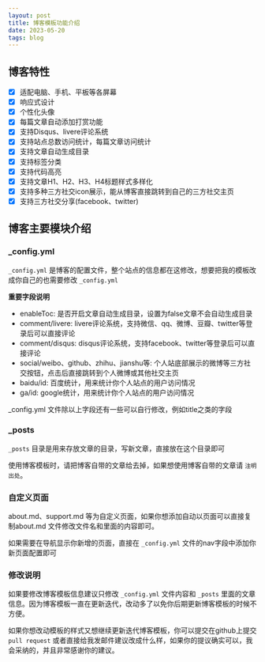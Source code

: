 ```yaml
---
layout: post
title: 博客模板功能介绍
date: 2023-05-20
tags: blog
---
```

## 博客特性

- [X] 适配电脑、手机、平板等各屏幕
- [X] 响应式设计
- [X] 个性化头像
- [X] 每篇文章自动添加打赏功能
- [X] 支持Disqus、livere评论系统
- [X] 支持站点总数访问统计，每篇文章访问统计
- [X] 支持文章自动生成目录
- [X] 支持标签分类
- [X] 支持代码高亮
- [X] 支持文章H1、H2、H3、H4标题样式多样化
- [X] 支持多种三方社交icon展示，能从博客直接跳转到自己的三方社交主页
- [X] 支持三方社交分享(facebook、twitter)

## 博客主要模块介绍

### _config.yml

`_config.yml` 是博客的配置文件，整个站点的信息都在这修改，想要把我的模板改成你自己的也需要修改 `_config.yml`

**重要字段说明**

* enableToc: 是否开启文章自动生成目录，设置为false文章不会自动生成目录
* comment/livere: livere评论系统，支持微信、qq、微博、豆瓣、twitter等登录后可以直接评论
* comment/disqus: disqus评论系统，支持facebook、twitter等登录后可以直接评论
* social/weibo、github、zhihu、jianshu等: 个人站底部展示的微博等三方社交按钮，点击后直接跳转到个人微博或其他社交主页
* baidu/id: 百度统计，用来统计你个人站点的用户访问情况
* ga/id: google统计，用来统计你个人站点的用户访问情况

_config.yml 文件除以上字段还有一些可以自行修改，例如title之类的字段

### _posts

`_posts` 目录是用来存放文章的目录，写新文章，直接放在这个目录即可

使用博客模板时，请把博客自带的文章给去掉，如果想使用博客自带的文章请 `注明出处`。

### 自定义页面

about.md、support.md 等为自定义页面，如果你想添加自动以页面可以直接复制about.md 文件修改文件名和里面的内容即可。

如果需要在导航显示你新增的页面，直接在 `_config.yml` 文件的nav字段中添加你新页面配置即可

### 修改说明

如果要修改博客模板信息建议只修改 `_config.yml` 文件内容和 `_posts` 里面的文章信息。因为博客模板一直在更新迭代，改动多了以免你后期更新博客模板的时候不方便。

如果你想改动模板的样式又想继续更新迭代博客模板，你可以提交在github上提交 `pull request` 或者直接给我发邮件建议改成什么样，如果你的提议确实可以，我会采纳的，并且非常感谢你的建议。
